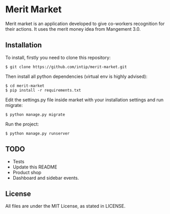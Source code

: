 # Merit Market

Merit market is an application developed to give co-workers recognition for
their actions. It uses the merit money idea from Mangement 3.0.


## Installation

To install, firstly you need to clone this repository:

    $ git clone https://github.com/intip/merit-market.git

Then install all python dependencies (virtual env is highly advised):

    $ cd merit-market
    $ pip install -r requirements.txt

Edit the settings.py file inside market with your installation settings and
run migrate:

    $ python manage.py migrate

Run the project:

    $ python manage.py runserver


## TODO
- Tests
- Update this README
- Product shop
- Dashboard and sidebar events.


## License

All files are under the MIT License, as stated in LICENSE.
